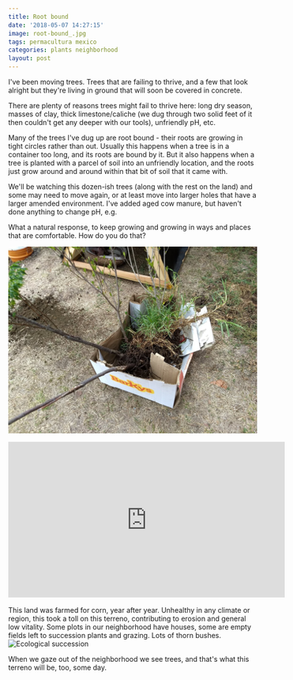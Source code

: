 ```yaml
---
title: Root bound
date: '2018-05-07 14:27:15'
image: root-bound_.jpg
tags: permacultura mexico
categories: plants neighborhood
layout: post
---
```


I've been moving trees. Trees that are failing to thrive, and a few that look alright but they're living in ground that will soon be covered in concrete.

There are plenty of reasons trees might fail to thrive here: long dry season, masses of clay, thick limestone/caliche (we dug through two solid feet of it then couldn't get any deeper with our tools), unfriendly pH, etc.

Many of the trees I've dug up are root bound - their roots are growing in tight circles rather than out. Usually this happens when a tree is in a container too long, and its roots are bound by it. But it also happens when a tree is planted with a parcel of soil into an unfriendly location, and the roots just grow around and around within that bit of soil that it came with.

We'll be watching this dozen-ish trees (along with the rest on the land) and some may need to move again, or at least move into larger holes that have a larger amended environment. I've added aged cow manure, but haven't done anything to change pH, e.g.

What a natural response, to keep growing and growing in ways and places that are comfortable. How do you do that?

![Tree transplants](/images/tree-transplants.jpg)

<iframe width="560" height="315" src="https://www.youtube.com/embed/YVfIjLCvPis" frameborder="0" allow="autoplay; encrypted-media" allowfullscreen></iframe>

This land was farmed for corn, year after year. Unhealthy in any climate or region, this took a toll on this terreno, contributing to erosion and general low vitality. Some plots in our neighborhood have houses, some are empty fields left to succession plants and grazing. Lots of thorn bushes.
![Ecological succession](http://greenforecast.com/wp-content/uploads/2012/12/95198-036-2619E3FA1-1540x648_c.jpg)

When we gaze out of the neighborhood we see trees, and that's what this terreno will be, too, some day.